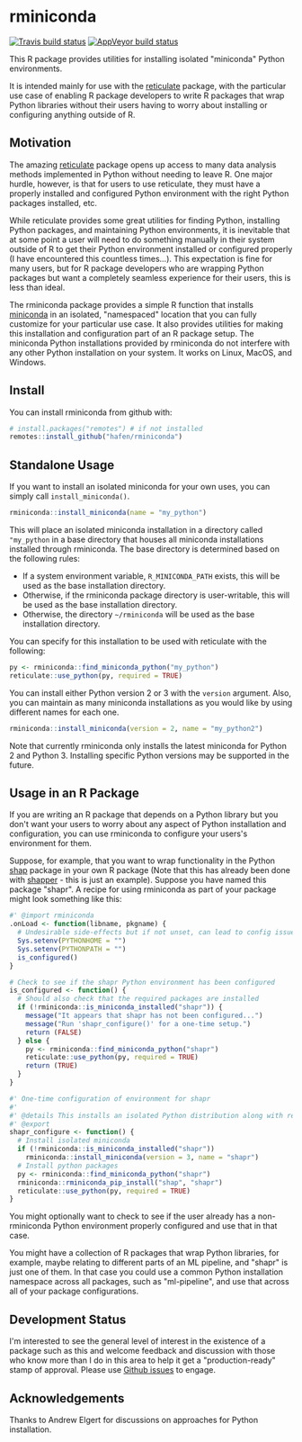 # rminiconda

[![Travis build status](https://travis-ci.org/hafen/rminiconda.svg?branch=master)](https://travis-ci.org/hafen/rminiconda)
[![AppVeyor build status](https://ci.appveyor.com/api/projects/status/github/hafen/rminiconda?branch=master&svg=true)](https://ci.appveyor.com/project/hafen/rminiconda)

This R package provides utilities for installing isolated "miniconda" Python environments.

It is intended mainly for use with the [reticulate](https://rstudio.github.io/reticulate/) package, with the particular use case of enabling R package developers to write R packages that wrap Python libraries without their users having to worry about installing or configuring anything outside of R.

## Motivation

The amazing [reticulate](https://rstudio.github.io/reticulate/) package opens up access to many data analysis methods implemented in Python without needing to leave R. One major hurdle, however, is that for users to use reticulate, they must have a properly installed and configured Python environment with the right Python packages installed, etc.

While reticulate provides some great utilities for finding Python, installing Python packages, and maintaining Python environments, it is inevitable that at some point a user will need to do something manually in their system outside of R to get their Python environment installed or configured properly (I have encountered this countless times...). This expectation is fine for many users, but for R package developers who are wrapping Python packages but want a completely seamless experience for their users, this is less than ideal.

The rminiconda package provides a simple R function that installs [miniconda](https://docs.conda.io/en/latest/miniconda.html) in an isolated, "namespaced" location that you can fully customize for your particular use case. It also provides utilities for making this installation and configuration part of an R package setup. The miniconda Python installations provided by rminiconda do not interfere with any other Python installation on your system. It works on Linux, MacOS, and Windows.

## Install

You can install rminiconda from github with:

``` r
# install.packages("remotes") # if not installed
remotes::install_github("hafen/rminiconda")
```

## Standalone Usage

If you want to install an isolated miniconda for your own uses, you can simply call `install_miniconda()`.

``` r
rminiconda::install_miniconda(name = "my_python")
```

This will place an isolated miniconda installation in a directory called `"my_python` in a base directory that houses all miniconda installations installed through rminiconda. The base directory is determined based on the following rules:

- If a system environment variable, `R_MINICONDA_PATH` exists, this will be used as the base installation directory.
- Otherwise, if the rminiconda package directory is user-writable, this will be used as the base installation directory.
- Otherwise, the directory `~/rminiconda` will be used as the base installation directory.

You can specify for this installation to be used with reticulate with the following:

```r
py <- rminiconda::find_miniconda_python("my_python")
reticulate::use_python(py, required = TRUE)
```

You can install either Python version 2 or 3 with the `version` argument. Also, you can maintain as many miniconda installations as you would like by using different names for each one.

```r
rminiconda::install_miniconda(version = 2, name = "my_python2")
```

Note that currently rminiconda only installs the latest miniconda for Python 2 and Python 3. Installing specific Python versions may be supported in the future.

## Usage in an R Package

If you are writing an R package that depends on a Python library but you don't want your users to worry about any aspect of Python installation and configuration, you can use rminiconda to configure your users's environment for them.

Suppose, for example, that you want to wrap functionality in the Python [shap](https://github.com/slundberg/shap) package in your own R package (Note that this has already been done with [shapper](https://github.com/ModelOriented/shapper) - this is just an example). Suppose you have named this package "shapr". A recipe for using rminiconda as part of your package might look something like this:

```r
#' @import rminiconda
.onLoad <- function(libname, pkgname) {
  # Undesirable side-effects but if not unset, can lead to config issues
  Sys.setenv(PYTHONHOME = "")
  Sys.setenv(PYTHONPATH = "")
  is_configured()
}

# Check to see if the shapr Python environment has been configured
is_configured <- function() {
  # Should also check that the required packages are installed
  if (!rminiconda::is_miniconda_installed("shapr")) {
    message("It appears that shapr has not been configured...")
    message("Run 'shapr_configure()' for a one-time setup.")
    return (FALSE)
  } else {
    py <- rminiconda::find_miniconda_python("shapr")
    reticulate::use_python(py, required = TRUE)
    return (TRUE)
  }
}

#' One-time configuration of environment for shapr
#'
#' @details This installs an isolated Python distribution along with required dependencies so that the shapr R package can seamlessly wrap the shap Python package.
#' @export
shapr_configure <- function() {
  # Install isolated miniconda
  if (!rminiconda::is_miniconda_installed("shapr"))
    rminiconda::install_miniconda(version = 3, name = "shapr")
  # Install python packages
  py <- rminiconda::find_miniconda_python("shapr")
  rminiconda::rminiconda_pip_install("shap", "shapr")
  reticulate::use_python(py, required = TRUE)
}
```

You might optionally want to check to see if the user already has a non-rminiconda Python environment properly configured and use that in that case.

You might have a collection of R packages that wrap Python libraries, for example, maybe relating to different parts of an ML pipeline, and "shapr" is just one of them. In that case you could use a common Python installation namespace across all packages, such as "ml-pipeline", and use that across all of your package configurations.

## Development Status

I'm interested to see the general level of interest in the existence of a package such as this and welcome feedback and discussion with those who know more than I do in this area to help it get a "production-ready" stamp of approval. Please use [Github issues](https://github.com/hafen/rminiconda/issues) to engage.

## Acknowledgements

Thanks to Andrew Elgert for discussions on approaches for Python installation.
